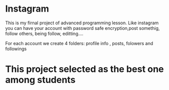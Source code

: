 # Instagram
This is my firnal project of advanced programming lesson. Like instagram you can have your account with password safe encryption,post somethig, follow others, being follow, editting....

For each account we create 4 folders: profile info , posts, folowers and followings
# This project selected as the best one among students
